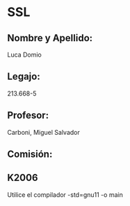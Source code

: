 # SSL
## Nombre y Apellido: 
Luca Domio
## Legajo: 
213.668-5
## Profesor: 
Carboni, Miguel Salvador
## Comisión: 
K2006
---
Utilice el compilador -std=gnu11 -o main
